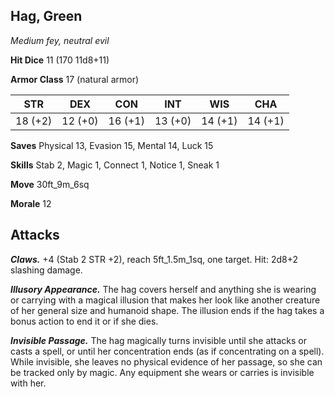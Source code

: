 ## Hag, Green

*Medium fey, neutral evil*

**Hit Dice** 11 (170 11d8+11)

**Armor Class** 17 (natural armor)

| STR     | DEX     | CON     | INT     | WIS     | CHA     |
|---------|---------|---------|---------|---------|---------|
| 18 (+2) | 12 (+0) | 16 (+1) | 13 (+0) | 14 (+1) | 14 (+1) |

**Saves** Physical 13, Evasion 15, Mental 14, Luck 15

**Skills** Stab 2, Magic 1, Connect 1, Notice 1, Sneak 1

**Move** 30ft_9m_6sq

**Morale** 12

## Attacks

***Claws.*** +4 (Stab 2 STR +2), reach 5ft_1.5m_1sq, one target. Hit: 2d8+2 slashing damage.

***Illusory Appearance.*** The hag covers herself and anything she is wearing or carrying with a magical illusion that makes her look like another creature of her general size and humanoid shape. The illusion ends if the hag takes a bonus action to end it or if she dies.

***Invisible Passage.*** The hag magically turns invisible until she attacks or casts a spell, or until her concentration ends (as if concentrating on a spell). While invisible, she leaves no physical evidence of her passage, so she can be tracked only by magic. Any equipment she wears or carries is invisible with her.

